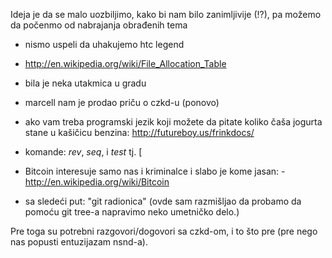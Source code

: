 Ideja je da se malo uozbiljimo, kako bi nam bilo zanimljivije (!?), pa možemo da počenmo od nabrajanja obrađenih tema

- nismo uspeli da uhakujemo htc legend
- http://en.wikipedia.org/wiki/File_Allocation_Table
- bila je neka utakmica u gradu
- marcell nam je prodao priču o czkd-u (ponovo)
- ako vam treba programski jezik koji možete da pitate koliko čaša jogurta stane u kašičicu benzina: http://futureboy.us/frinkdocs/
- komande: *rev*, *seq*, i *test* tj. [
- Bitcoin interesuje samo nas i kriminalce i slabo je kome jasan: - http://en.wikipedia.org/wiki/Bitcoin


- sa sledeći put: "git radionica" 
(ovde sam razmišljao da probamo da pomoću git tree-a napravimo neko umetničko delo.)


Pre toga su potrebni razgovori/dogovori sa czkd-om, i to što pre (pre nego nas popusti entuzijazam nsnd-a).
